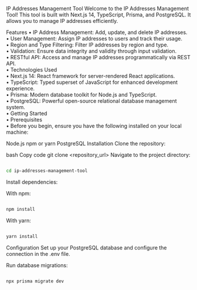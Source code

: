 IP Addresses Management Tool
Welcome to the IP Addresses Management Tool! This tool is built with Next.js 14, TypeScript, Prisma, and PostgreSQL. It allows you to manage IP addresses efficiently.

Features
• IP Address Management: Add, update, and delete IP addresses. <br/>
• User Management: Assign IP addresses to users and track their usage. <br/>
• Region and Type Filtering: Filter IP addresses by region and type. <br/>
• Validation: Ensure data integrity and validity through input validation. <br/>
• RESTful API: Access and manage IP addresses programmatically via REST API. <br/>
• Technologies Used <br/>
• Next.js 14: React framework for server-rendered React applications. <br/>
• TypeScript: Typed superset of JavaScript for enhanced development experience. <br/>
• Prisma: Modern database toolkit for Node.js and TypeScript. <br/>
• PostgreSQL: Powerful open-source relational database management system. <br/>
• Getting Started <br/>
• Prerequisites <br/>
• Before you begin, ensure you have the following installed on your local machine: <br/>

Node.js
npm or yarn
PostgreSQL
Installation
Clone the repository:

bash
Copy code
git clone <repository_url>
Navigate to the project directory:

```bash

cd ip-addresses-management-tool
```
Install dependencies:

With npm:
```bash

npm install
```

With yarn:

```bash

yarn install
```

Configuration
Set up your PostgreSQL database and configure the connection in the .env file.

Run database migrations:

```bash

npx prisma migrate dev
```
